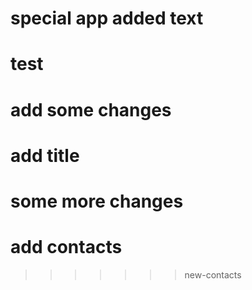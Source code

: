 # special app added text
# test
# add some changes
# add title
# some more changes
# add contacts
>>>>>>> new-contacts
